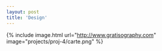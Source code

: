 ```yaml
---
layout: post
title: 'Design'
---
```




{% include image.html url="http://www.gratisography.com" image="projects/proj-4/carte.png" %}
